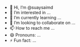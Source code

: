 - 👋 Hi, I’m @suaysaimd
- 👀 I’m interested in ...
- 🌱 I’m currently learning ...
- 💞️ I’m looking to collaborate on ...
- 📫 How to reach me ...
- 😄 Pronouns: ...
- ⚡ Fun fact: ...

<!---
suaysaimd/suaysaimd is a ✨ special ✨ repository because its `README.md` (this file) appears on your GitHub profile.
You can click the Preview link to take a look at your changes.
--->
